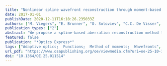 ```yaml
---
title: "Nonlinear spline wavefront reconstruction through moment-based Shack-Hartmann sensor measurements"
date: 2017-01-01
publishDate: 2020-12-11T16:18:26.235033Z
authors: ["M. Viegers", "E. Brunner", "O. Soloviev", "C.C. De Visser", "M. Verhaegen"]
publication_types: ["2"]
abstract: "We propose a spline-based aberration reconstruction method through moment measurements (SABRE-M). The method uses first and second moment information from the focal spots of the SH sensor to reconstruct the wavefront with bivariate simplex B-spline basis functions. The proposed method, since it provides higher order local wavefront estimates with quadratic and cubic basis functions can provide the same accuracy for SH arrays with a reduced number of subapertures and, correspondingly, larger lenses which can be beneficial for application in low light conditions. In numerical experiments the performance of SABRE-M is compared to that of the first moment method SABRE for aberrations of different spatial orders and for different sizes of the SH array. The results show that SABRE-M is superior to SABRE, in particular for the higher order aberrations and that SABRE-M can give equal performance as SABRE on a SH grid of halved sampling. © 2017 Optical Society of America."
featured: false
publication: "*Optics Express*"
tags: ["Adaptive optics;  Functions;  Method of moments;  Wavefronts", "B-spline basis function;  First moment methods;  Higher order aberrations;  Low light conditions;  Numerical experiments;  Reconstruction method;  Shack-Hartmann sensor;  Wave front reconstruction", "Numerical methods"]
url_pdf: "https://www.osapublishing.org/oe/viewmedia.cfm?uri=oe-25-10-11514&seq=0"
doi: "10.1364/OE.25.011514"
---
```


